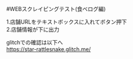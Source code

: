 #WEBスクレイピングテスト(食べログ編)  

1.店舗URLをテキストボックスに入れてボタン押下  
2.店舗情報が下に出力  

glitchでの確認は以下へ  
https://star-rattlesnake.glitch.me/
